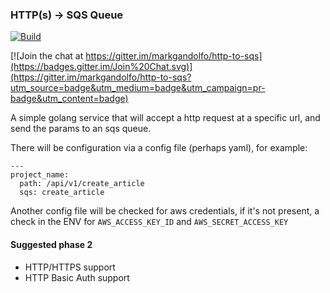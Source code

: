 ### HTTP(s) -> SQS Queue 
[![Build](https://travis-ci.org/markgandolfo/http-to-sqs.svg?branch=master)](https://travis-ci.org/markgandolfo/http-to-sqs)

[![Join the chat at https://gitter.im/markgandolfo/http-to-sqs](https://badges.gitter.im/Join%20Chat.svg)](https://gitter.im/markgandolfo/http-to-sqs?utm_source=badge&utm_medium=badge&utm_campaign=pr-badge&utm_content=badge)

A simple golang service that will accept a http request at a specific url, and send the params to an sqs queue.

There will be configuration via a config file (perhaps yaml), for example:

    ---
    project_name:
      path: /api/v1/create_article
      sqs: create_article

Another config file will be checked for aws credentials, if it's not present, a check in the ENV for `AWS_ACCESS_KEY_ID` and `AWS_SECRET_ACCESS_KEY`

#### Suggested phase 2

* HTTP/HTTPS support
* HTTP Basic Auth support
